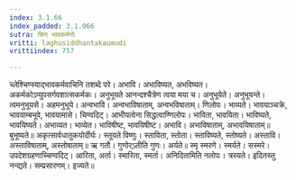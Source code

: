 ```yaml
---
index: 3.1.66
index_padded: 3.1.066
sutra: चिण् भावकर्मणोः
vritti: laghusiddhantakaumudi
vrittiindex: 757

---
```

च्लेश्चिण्स्याद्भावकर्मवाचिनि तशब्दे परे। अभावि। अभाविष्यत, अभविष्यत। अकर्मकोऽप्युपसर्गवशात्सकर्मकः। अनुभूयते आनन्दश्चैत्रेण त्वया मया च। अनुभूयेते। अनुभूयन्ते। त्वमनुभूयसे। अहमनुभूये। अन्वभावि। अन्वभाविषाताम्, अन्वभविषाताम्। णिलोपः। भाव्यते। भावयाञ्चक्रे, भावयाम्बभूवे, भावयामासे। चिण्वदिट्। आभीयत्वेना सिद्धत्वाण्णिलोपः। भाविता, भावयिता। भाविष्यते, भावयिष्यते। अभाव्यत। भाव्येत। भाविषीष्ट, भावयिषीष्ट। अभावि। अभाविषाताम्, अभावयिषाताम्॥ बुभूष्यते॥ अकृत्सार्वधातुकयोर्दीर्घः। स्तूयते विष्णुः। स्ताविता, स्तोता। स्ताविष्यते, स्तोष्यते। अस्तावि। अस्ताविषाताम्, अस्तोषाताम्॥ ऋ गतौ। गुणोर्ऽतीति गुणः। अर्यते॥ स्मृ स्मरणे। स्मर्यते। सस्मरे। उपदेशग्रहणाच्चिण्वदिट्। आरिता, अर्ता। स्मारिता, स्मर्ता। अनिदितामिति नलोपः। त्रस्यते। इदितस्तु नन्द्यते। सम्प्रसारणम्। इज्यते॥